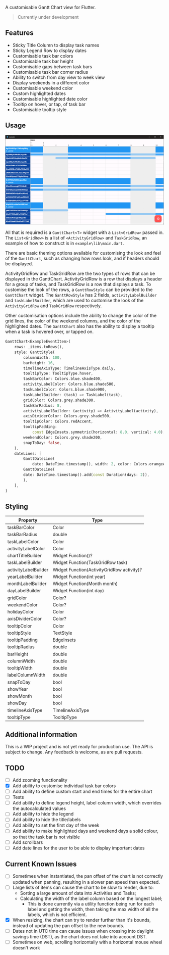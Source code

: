 A customisable Gantt Chart view for Flutter.
> Currently under development

## Features

- Sticky Title Column to display task names
- Sticky Legend Row to display dates 
- Customisable task bar colors
- Customisable task bar height
- Customisable gaps between task bars
- Customisable task bar corner radius
- Ability to switch from day view to week view
- Display weekends in a different color
- Customisable weekend color
- Custom highlighted dates
- Customisable highlighted date color
- Tooltip on hover, or tap, of task bar
- Customisable tooltip style

## Usage

![Gantt Example](/assets/example.png)

All that is required is a `GanttChart<T>` widget with a `List<GridRow>` passed in. The `List<GridRow>` is a list of `<ActivityGridRow>` and `TaskGridRow`, an example of how to construct is in `example\lib\main.dart`.

There are basic theming options available for customising the look and feel of the `GanttChart`, such as changing how rows look, and if headers should be displayed.

ActivityGridRow and TaskGridRow are the two types of rows that can be displayed in the GanttChart. ActivityGridRow is a row that displays a header for a group of tasks, and TaskGridRow is a row that displays a task. To customise the look of the rows, a `GanttRowStyle` can be provided to the `GanttChart` widget. The `GanttRowStyle` has 2 fields, `activityLabelBuilder` and `taskLabelBuilder`, which are used to customise the look of the `ActivityGridRow` and `TaskGridRow` respectively.

Other customisation options include the ability to change the color of the grid lines, the color of the weekend columns, and the color of the highlighted dates. The `GanttChart` also has the ability to display a tooltip when a task is hovered over, or tapped on.

```dart
GanttChart<ExampleEventItem>(
    rows: _items.toRows(),
    style: GanttStyle(
        columnWidth: 100,
        barHeight: 16,
        timelineAxisType: TimelineAxisType.daily,
        tooltipType: TooltipType.hover,
        taskBarColor: Colors.blue.shade400,
        activityLabelColor: Colors.blue.shade500,
        taskLabelColor: Colors.blue.shade900,
        taskLabelBuilder: (task) => TaskLabel(task),
        gridColor: Colors.grey.shade300,
        taskBarRadius: 8,
        activityLabelBuilder: (activity) => ActivityLabel(activity),
        axisDividerColor: Colors.grey.shade500,
        tooltipColor: Colors.redAccent,
        tooltipPadding:
            const EdgeInsets.symmetric(horizontal: 8.0, vertical: 4.0),
        weekendColor: Colors.grey.shade200,
        snapToDay: false,
    ),
    dateLines: [
        GanttDateLine(
            date: DateTime.timestamp(), width: 2, color: Colors.orangeAccent),
        GanttDateLine(
        date: DateTime.timestamp().add(const Duration(days: 2)),
        ),
    ],
)
```

## Styling

| Property             | Type                                       |
| -------------------- | ------------------------------------------ |
| taskBarColor         | Color                                      |
| taskBarRadius        | double                                     |
| taskLabelColor       | Color                                      |
| activityLabelColor   | Color                                      |
| chartTitleBuilder    | Widget Function()?                         |
| taskLabelBuilder     | Widget Function(TaskGridRow<T> task)       |
| activityLabelBuilder | Widget Function(ActivityGridRow activity)? |
| yearLabelBuilder     | Widget Function(int year)                  |
| monthLabelBuilder    | Widget Function(Month month)               |
| dayLabelBuilder      | Widget Function(int day)                   |
| gridColor            | Color?                                     |
| weekendColor         | Color?                                     |
| holidayColor         | Color                                      |
| axisDividerColor     | Color?                                     |
| tooltipColor         | Color                                      |
| tooltipStyle         | TextStyle                                  |
| tooltipPadding       | EdgeInsets                                 |
| tooltipRadius        | double                                     |
| barHeight            | double                                     |
| columnWidth          | double                                     |
| tooltipWidth         | double                                     |
| labelColumnWidth     | double                                     |
| snapToDay            | bool                                       |
| showYear             | bool                                       |
| showMonth            | bool                                       |
| showDay              | bool                                       |
| timelineAxisType     | TimelineAxisType                           |
| tooltipType          | TooltipType                                |

## Additional information

This is a WIP project and is not yet ready for production use. The API is subject to change. Any feedback is welcome, as are pull requests.

## TODO
- [ ] Add zooming functionality
- [x] Add ability to customise individual task bar colors
- [ ] Add ability to define custom start and end times for the entire chart
- [ ] Tests
- [ ] Add ability to define legend height, label column width, which overrides the autocalculated values
- [ ] Add ability to hide the legend
- [ ] Add ability to hide the title/labels
- [ ] Add ability to set the first day of the week
- [ ] Add ability to make highlighted days and weekend days a solid colour, so that the task bar is not visible
- [ ] Add scrollbars
- [ ] Add date lines for the user to be able to display important dates

## Current Known Issues
- [ ] Sometimes when instantiated, the pan offset of the chart is not correctly updated when panning, resulting in a slower pan speed than expected.
- [ ] Large lists of items can cause the chart to be slow to render, due to:
  - Sorting a large amount of data into Activities and Tasks;
  - Calculating the width of the label column based on the longest label;
    - This is done currently via a utility function being run for each label and getting the width, then taking the max width of all the labels, which is not efficient.
- [x] When resizing, the chart can try to render further than it's bounds, instead of updating the pan offset to the new bounds.
- [ ] Dates not in UTC time can cause issues when crossing into daylight savings time (DST), as the chart does not take into account DST.
- [ ] Sometimes on web, scrolling horizontally with a horizontal mouse wheel doesn't work